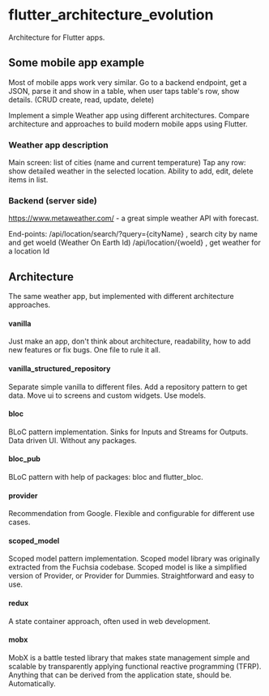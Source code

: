 # flutter_architecture_evolution
Architecture for Flutter apps.

## Some mobile app example
Most of mobile apps work very similar.
Go to a backend endpoint, get a JSON, parse it and show in a table, when user taps table's row, show details.
(CRUD create, read, update, delete)

Implement a simple Weather app using different architectures.
Compare architecture and approaches to build modern mobile apps using Flutter.

### Weather app description
Main screen: list of cities (name and current temperature)
Tap any row: show detailed weather in the selected location.
Ability to add, edit, delete items in list.

### Backend (server side)
https://www.metaweather.com/ - a great simple weather API with forecast.

End-points:
/api/location/search/?query={cityName} , search city by name and get woeId (Weather On Earth Id)
/api/location/{woeId} , get weather for a location Id

## Architecture
The same weather app, but implemented with different architecture approaches.

#### vanilla
Just make an app, don't think about architecture, readability, how to add new features or fix bugs. One file to rule it all.

#### vanilla_structured_repository
Separate simple vanilla to different files.
Add a repository pattern to get data.
Move ui to screens and custom widgets.
Use models.

#### bloc
BLoC pattern implementation. Sinks for Inputs and Streams for Outputs. Data driven UI. Without any packages.

#### bloc_pub
BLoC pattern with help of packages: bloc and flutter_bloc.

#### provider
Recommendation from Google.
Flexible and configurable for different use cases.

#### scoped_model
Scoped model pattern implementation. Scoped model library was originally extracted from the Fuchsia codebase.
Scoped model is like a simplified version of Provider, or Provider for Dummies.
Straightforward and easy to use.

#### redux
A state container approach, often used in web development.

#### mobx
MobX is a battle tested library that makes state management simple and scalable by transparently applying functional reactive programming (TFRP).
Anything that can be derived from the application state, should be. Automatically.
